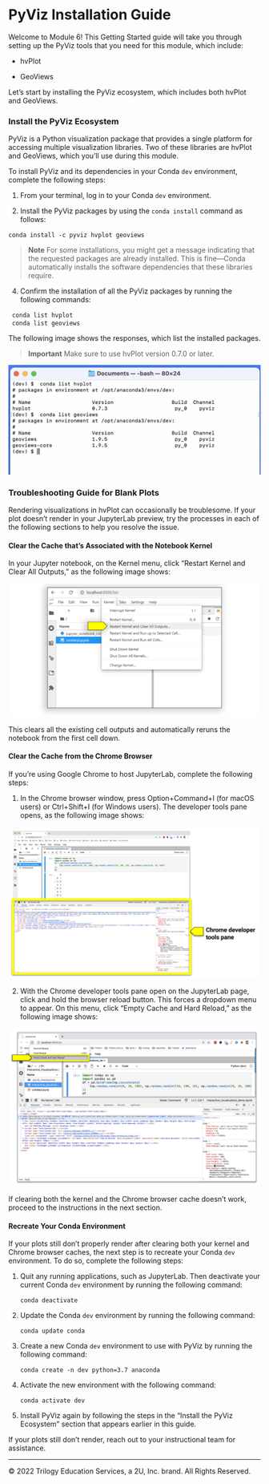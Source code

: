 # PyViz Installation Guide

Welcome to Module 6! This Getting Started guide will take you through setting up the PyViz tools that you need for this module, which include:

* hvPlot

* GeoViews

Let’s start by installing the PyViz ecosystem, which includes both hvPlot and GeoViews.

### Install the PyViz Ecosystem

PyViz is a Python visualization package that provides a single platform for accessing multiple visualization libraries. Two of these libraries are hvPlot and GeoViews, which you’ll use during this module.

To install PyViz and its dependencies in your Conda `dev` environment, complete the following steps:

1. From your terminal, log in to your Conda `dev` environment.

2. Install the PyViz packages by using the `conda install` command as follows:

```shell
conda install -c pyviz hvplot geoviews
```

> **Note** For some installations, you might get a message indicating that the requested packages are already installed. This is fine&mdash;Conda automatically installs the software dependencies that these libraries require.

4. Confirm the installation of all the PyViz packages by running the following commands:

```shell
 conda list hvplot
 conda list geoviews
```

The following image shows the responses, which list the installed packages.

> **Important** Make sure to use hvPlot version 0.7.0 or later.

![A screenshot depicts the installed versions of hvplot and geoviews](Images/6-0-conda-list-hvplot-geoviews.png)

### Troubleshooting Guide for Blank Plots

Rendering visualizations in hvPlot can occasionally be troublesome. If your plot doesn’t render in your JupyterLab preview, try the processes in each of the following sections to help you resolve the issue.

#### Clear the Cache that’s Associated with the Notebook Kernel

In your Jupyter notebook, on the Kernel menu, click “Restart Kernel and Clear All Outputs,” as the following image shows:

![A screenshot depicts the Kernel menu.](Images/6-0-clear-kernel-cache.png)

This clears all the existing cell outputs and automatically reruns the notebook from the first cell down.

#### Clear the Cache from the Chrome Browser

If you’re using Google Chrome to host JupyterLab, complete the following steps:

1. In the Chrome browser window, press Option+Command+I (for macOS users) or Ctrl+Shift+I (for Windows users). The developer tools pane opens, as the following image shows:

![A screenshot depicts the developer tools pane.](Images/6-0-chrome-dev-tools-pane.png)

2. With the Chrome developer tools pane open on the JupyterLab page, click and hold the browser reload button. This forces a dropdown menu to appear. On this menu, click “Empty Cache and Hard Reload,” as the following image shows:

![A screenshot depicts the dropdown menu.](Images/6-0-clear-browser-cache.png)

If clearing both the kernel and the Chrome browser cache doesn’t work, proceed to the instructions in the next section.

#### Recreate Your Conda Environment

If your plots still don’t properly render after clearing both your kernel and Chrome browser caches, the next step is to recreate your Conda `dev` environment. To do so, complete the following steps:

1. Quit any running applications, such as JupyterLab. Then deactivate your current Conda `dev` environment by running the following command:

    ```shell
    conda deactivate
    ```

2. Update the Conda `dev` environment by running the following command:

    ```shell
    conda update conda
    ```

3. Create a new Conda `dev` environment to use with PyViz by running the following command:

    ```shell
    conda create -n dev python=3.7 anaconda
    ```

4. Activate the new environment with the following command:

    ```shell
    conda activate dev
    ```

5. Install PyViz again by following the steps in the “Install the PyViz Ecosystem” section that appears earlier in this guide.

If your plots still don’t render, reach out to your instructional team for assistance.

---

© 2022 Trilogy Education Services, a 2U, Inc. brand. All Rights Reserved.

